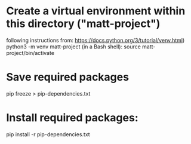 
# Create a virtual environment within this directory ("matt-project")
following instructions from: https://docs.python.org/3/tutorial/venv.html)
python3 -m venv matt-project
(in a Bash shell):
source matt-project/bin/activate

# Save required packages
pip freeze > pip-dependencies.txt

# Install required packages:
pip install -r pip-dependencies.txt
